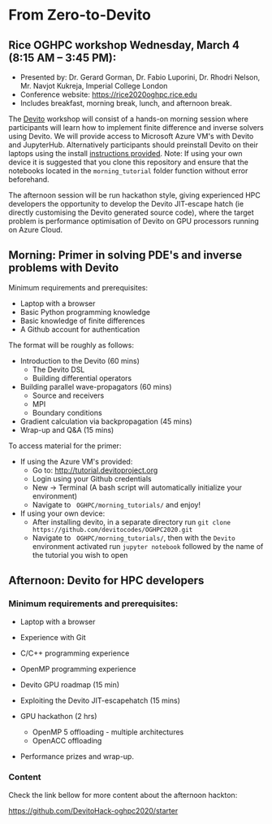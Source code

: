 # From Zero-to-Devito
## Rice OGHPC workshop Wednesday, March 4 (8:15 AM – 3:45 PM): 

* Presented by: Dr. Gerard Gorman, Dr. Fabio Luporini, Dr. Rhodri Nelson, Mr. Navjot Kukreja, Imperial College London
* Conference website: https://rice2020oghpc.rice.edu
* Includes breakfast, morning break, lunch, and afternoon break.

The [Devito](https://www.devitoproject.org/) workshop will consist of a hands-on morning session where participants will learn how to implement finite difference and inverse solvers using Devito. We will provide access to Microsoft Azure VM's with Devito and JupyterHub. Alternatively participants should preinstall Devito on their laptops using the install [instructions provided](https://github.com/devitocodes/devito). Note: If using your own device it is suggested that you clone this repository and ensure that the notebooks located in the `morning_tutorial` folder function without error beforehand.

The afternoon session will be run hackathon style, giving experienced HPC developers the opportunity to develop the Devito JIT-escape hatch (ie directly customising the Devito generated source code), where the target problem is performance optimisation of Devito on GPU processors running on Azure Cloud.  

## Morning: Primer in solving PDE's and inverse problems with Devito
Minimum requirements and prerequisites:
* Laptop with a browser
* Basic Python programming knowledge
* Basic knowledge of finite differences
* A Github account for authentication

The format will be roughly as follows:
* Introduction to the Devito (60 mins)
    * The Devito DSL
    * Building differential operators
* Building parallel wave-propagators (60 mins)
    * Source and receivers
    * MPI
    * Boundary conditions
* Gradient calculation via backpropagation (45 mins)
* Wrap-up and Q&A (15 mins)

To access material for the primer:
* If using the Azure VM's provided:
    * Go to: http://tutorial.devitoproject.org
    * Login using your Github credentials
    * New -> Terminal (A bash script will automatically initialize your environment)
    * Navigate to ``` OGHPC/morning_tutorials/``` and enjoy!
* If using your own device:
    * After installing devito, in a separate directory run `git clone https://github.com/devitocodes/OGHPC2020.git`
    * Navigate to ``` OGHPC/morning_tutorials/```, then with the `Devito` environment activated run `jupyter notebook` followed
    by the name of the tutorial you wish to open


## Afternoon: Devito for HPC developers
### Minimum requirements and prerequisites:
* Laptop with a browser
* Experience with Git
* C/C++ programming experience
* OpenMP programming experience

* Devito GPU roadmap (15 min)
* Exploiting the Devito JIT-escapehatch (15 mins)
* GPU hackathon (2 hrs)
    * OpenMP 5 offloading - multiple architectures
    * OpenACC offloading
* Performance prizes and wrap-up.


###  Content 
Check the link bellow for more content about the afternoon hackton:

<https://github.com/DevitoHack-oghpc2020/starter>
